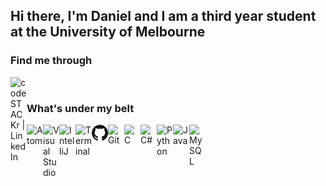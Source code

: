 ## Hi there, I'm Daniel and I am a third year student at the University of Melbourne 

### Find me through
[<img align="left" alt="codeSTACKr | LinkedIn" width="26px" src="https://static.licdn.com/sc/h/akt4ae504epesldzj74dzred8"/>](https://www.linkedin.com/in/daniel-nappa-b202b91a0/)

<br />

### What's under my belt
<img align="left" alt="Atom" width="26px" src="https://i1.wp.com/elias.praciano.com/wp-content/uploads/2016/10/Atom_editor_logo-1bit.png?ssl=1" />
<img align="left" alt="Visual Studio" width="26px" src="https://www.techspot.com/images2/downloads/topdownload/2021/08/2021-08-25-ts3_thumbs-628.png" />
<img align="left" alt="IntelliJ" width="26px" src="https://romainhaeuw.files.wordpress.com/2018/11/intellij_idea_logo-svg.png" />
<img align="left" alt="Terminal" width="26px" src="https://www.pulseway.com/Images/features/patch/3pp-logos/Windows_Terminal.png" />
<img align="left" alt="GitHub" width="26px" src="https://raw.githubusercontent.com/github/explore/78df643247d429f6cc873026c0622819ad797942/topics/github/github.png" />
<img align="left" alt="Git" width="26px" src="https://3.bp.blogspot.com/-xhNpNJJyQhk/XIe4GY78RQI/AAAAAAAAItc/ouueFUj2Hqo5dntmnKqEaBJR4KQ4Q2K3ACK4BGAYYCw/s1600/logo%2Bgit%2Bicon.png" />
<img align="left" alt="C" width="26px" src="https://upload.wikimedia.org/wikipedia/commons/1/19/C_Logo.png" />
<img align="left" alt="C#" width="26px" src="https://seeklogo.com/images/C/c-sharp-c-logo-02F17714BA-seeklogo.com.png" />
<img align="left" alt="Python" width="26px" src="https://upload.wikimedia.org/wikipedia/commons/thumb/c/c3/Python-logo-notext.svg/1200px-Python-logo-notext.svg.png" />
<img align="left" alt="Java" width="26px" src="https://www.vectorlogo.zone/logos/java/java-icon.svg" />
<img align="left" alt="MySQL" width="26px" src="https://img2.freepng.es/20180411/wre/kisspng-mysql-database-web-development-computer-software-dolphin-5ace280ea31a78.1388980015234601106681.jpg" />





<!--
**DanielNappa/DanielNappa** is a ✨ _special_ ✨ repository because its `README.md` (this file) appears on your GitHub profile.

Here are some ideas to get you started:

- 🔭 I’m currently working on ...
- 🌱 I’m currently learning ...
- 👯 I’m looking to collaborate on ...
- 🤔 I’m looking for help with ...
- 💬 Ask me about ...
- 📫 How to reach me: ...
- 😄 Pronouns: ...
- ⚡ Fun fact: ...
-->
